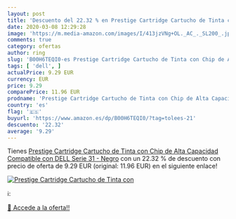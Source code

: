 ```yaml
---
layout: post
title: 'Descuento del 22.32 % en Prestige Cartridge Cartucho de Tinta con'
date: 2020-03-08 12:29:28
image: 'https://m.media-amazon.com/images/I/413jzVNg+OL._AC_._SL200_.jpg'
comments: true
category: ofertas
author: ring
slug: 'B00H6TEQI0-es Prestige Cartridge Cartucho de Tinta con Chip de Alta...'
tags: [ 'dell', ]
actualPrice: 9.29 EUR
currency: EUR
price: 9.29
comparePrice: 11.96 EUR
prodname: 'Prestige Cartridge Cartucho de Tinta con Chip de Alta Capacidad Compatible con DELL Serie 31 - Negro'
country: 'es'
flag: '🇪🇸'
buyurl: 'https://www.amazon.es/dp/B00H6TEQI0/?tag=tolees-21'
descuento: '22.32'
average: '9.29'
---
```


Tienes [Prestige Cartridge Cartucho de Tinta con Chip de Alta Capacidad Compatible con DELL Serie 31 - Negro](https://www.amazon.es/dp/B00H6TEQI0/?tag=tolees-21) con un 22.32 % de descuento con precio de oferta de 9.29 EUR (original: 11.96 EUR) en el siguiente enlace!

[![Prestige Cartridge Cartucho de Tinta con](https://m.media-amazon.com/images/I/413jzVNg+OL._AC_._SL200_.jpg)](https://www.amazon.es/dp/B00H6TEQI0/?tag=tolees-21)

ℹ️:


[🛒 Accede a la oferta!!](https://www.amazon.es/dp/B00H6TEQI0/?tag=tolees-21)

